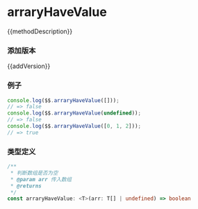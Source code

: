 <script setup lang="ts">
    /** 方法描述 */
const methodDescription="判断数组中是否有值，防止arr为undefined时空指针错误"
/** 添加版本 */
const addVersion="1.0.0"
</script>

# arraryHaveValue

{{methodDescription}}

### 添加版本

{{addVersion}}

### 例子

```typescript
console.log($$.arraryHaveValue([]));
// => false
console.log($$.arraryHaveValue(undefined));
// => false
console.log($$.arraryHaveValue([0, 1, 2]));
// => true
```

### 类型定义

```typescript
/**
 * 判断数组是否为空
 * @param arr 传入数组
 * @returns 
 */
const arraryHaveValue: <T>(arr: T[] | undefined) => boolean
```
